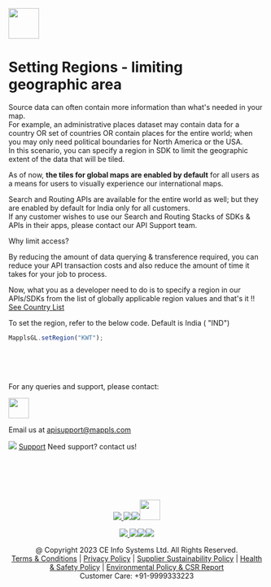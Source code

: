 
[<img src="https://about.mappls.com/images/mappls-b-logo.svg" height="60"/> </p>](https://www.mapmyindia.com/api)


# Setting Regions - limiting geographic area

Source data can often contain more information than what's needed in your map.  
For example, an administrative places dataset may contain data for a country OR set of countries OR contain places for the entire world; when you may only need political boundaries for North America or the USA.  
In this scenario, you can specify a region in SDK to limit the geographic extent of the data that will be tiled.

As of now, **the tiles for global maps are enabled by default** for all users as a means for users to visually experience our international maps.

Search and Routing APIs are available for the entire world as well; but they are enabled by default for India only for all customers.  
If any customer wishes to use our Search and Routing Stacks of SDKs & APIs in their apps, please contact our API Support team.

Why limit access?

By reducing the amount of data querying & transference required, you can reduce your API transaction costs and also reduce the amount of time it takes for your job to process.

Now, what you as a developer need to do is to specify a region in our APIs/SDKs from the list of globally applicable region values and that's it !! [See Country List](https://github.com/mappls-api/mappls-rest-apis/blob/main/docs/countryISO.md)

To set the region, refer to the below code. Default is India ( "IND")

```javascript 
MapplsGL.setRegion("KWT");
```
<br><br><br>

For any queries and support, please contact: 

[<img src="https://about.mappls.com/images/mappls-logo.svg" height="40"/> </p>](https://about.mappls.com/api/)
Email us at [apisupport@mappls.com](mailto:apisupport@mappls.com)


![](https://www.mapmyindia.com/api/img/icons/support.png)
[Support](https://about.mappls.com/contact/)
Need support? contact us!

<br></br>
<br></br>

[<p align="center"> <img src="https://www.mapmyindia.com/api/img/icons/stack-overflow.png"/> ](https://stackoverflow.com/questions/tagged/mappls-api)[![](https://www.mapmyindia.com/api/img/icons/blog.png)](https://about.mappls.com/blog/)[![](https://www.mapmyindia.com/api/img/icons/gethub.png)](https://github.com/Mappls-api)[<img src="https://mmi-api-team.s3.ap-south-1.amazonaws.com/API-Team/npm-logo.one-third%5B1%5D.png" height="40"/> </p>](https://www.npmjs.com/org/mapmyindia) 



[<p align="center"> <img src="https://www.mapmyindia.com/june-newsletter/icon4.png"/> ](https://www.facebook.com/Mapplsofficial)[![](https://www.mapmyindia.com/june-newsletter/icon2.png)](https://twitter.com/mappls)[![](https://www.mapmyindia.com/newsletter/2017/aug/llinkedin.png)](https://www.linkedin.com/company/mappls/)[![](https://www.mapmyindia.com/june-newsletter/icon3.png)](https://www.youtube.com/channel/UCAWvWsh-dZLLeUU7_J9HiOA)




<div align="center">@ Copyright 2023 CE Info Systems Ltd. All Rights Reserved.</div>

<div align="center"> <a href="https://about.mappls.com/api/terms-&-conditions">Terms & Conditions</a> | <a href="https://about.mappls.com/about/privacy-policy">Privacy Policy</a> | <a href="https://about.mappls.com/pdf/mapmyIndia-sustainability-policy-healt-labour-rules-supplir-sustainability.pdf">Supplier Sustainability Policy</a> | <a href="https://about.mappls.com/pdf/Health-Safety-Management.pdf">Health & Safety Policy</a> | <a href="https://about.mappls.com/pdf/Environment-Sustainability-Policy-CSR-Report.pdf">Environmental Policy & CSR Report</a>

<div align="center">Customer Care: +91-9999333223</div>
